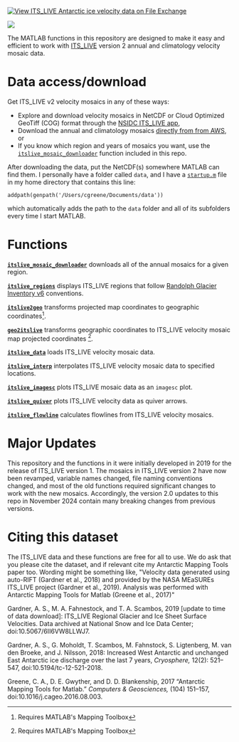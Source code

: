 [![View ITS\_LIVE Antarctic ice velocity data on File Exchange](https://www.mathworks.com/matlabcentral/images/matlab-file-exchange.svg)](https://www.mathworks.com/matlabcentral/fileexchange/72701-ITS\_LIVE-antarctic-ice-velocity-data)

![](ITS\_LIVE_v2_mosaic_regions.jpeg)

The MATLAB functions in this repository are designed to make it easy and efficient to work with [ITS\_LIVE](https://its-live.jpl.nasa.gov/) version 2 annual and climatology velocity mosaic data. 

# Data access/download

Get ITS\_LIVE v2 velocity mosaics in any of these ways: 

* Explore and download velocity mosaics in NetCDF or Cloud Optimized GeoTiff (COG) format through the [NSIDC ITS\_LIVE app](https://nsidc.org/apps/itslive), 
* Download the annual and climatology mosaics [directly from from AWS](https://its-live-data.s3.amazonaws.com/index.html#velocity_mosaic/), or 
* If you know which region and years of mosaics you want, use the [`itslive_mosaic_downloader`](documentation/itslive_mosaic_downloader_documentation.md) function included in this repo.  

After downloading the data, put the NetCDF(s) somewhere MATLAB can find them. I personally have a folder called `data`, and I have a [`startup.m`](https://www.mathworks.com/help/matlab/ref/startup.html) file in my home directory that contains this line:

`addpath(genpath('/Users/cgreene/Documents/data'))` 

which automatically adds the path to the `data` folder and all of its subfolders every time I start MATLAB. 

# Functions 

**[`itslive_mosaic_downloader`](documentation/itslive_mosaic_downloader_documentation.md)** downloads all of the annual mosaics for a given region. 

**[`itslive_regions`](documentation/itslive_regions_documentation.md)** displays ITS\_LIVE regions that follow [Randolph Glacier Inventory v6](https://nsidc.org/data/nsidc-0770/versions/6) conventions.

**[`itslive2geo`](documentation/itslive2geo_documentation.md)** transforms projected map coordinates to geographic coordinates[^1].

**[`geo2itslive`](documentation/geo2itslive_documentation.md)** transforms geographic coordinates to ITS\_LIVE velocity mosaic map projected coordinates [^1].

**[`itslive_data`](documentation/itslive_data_documentation.md)** loads ITS\_LIVE velocity mosaic data.

**[`itslive_interp`](documentation/itslive_interp_documentation.md)** interpolates ITS\_LIVE velocity mosaic data to specified locations. 

**[`itslive_imagesc`](documentation/itslive_imagesc_documentation.md)** plots ITS\_LIVE mosaic data as an `imagesc` plot.

**[`itslive_quiver`](documentation/itslive_quiver_documentation.md)** plots ITS\_LIVE velocity data as quiver arrows. 

**[`itslive_flowline`](documentation/itslive_flowline_documentation.md)** calculates flowlines from ITS\_LIVE velocity mosaics. 

[^1]:Requires MATLAB's Mapping Toolbox

# Major Updates 
This repository and the functions in it were initially developed in 2019 for the release of ITS\_LIVE version 1. The mosaics in ITS\_LIVE version 2 have now been revamped, variable names changed, file naming conventions changed, and most of the old functions required significant changes to work with the new mosaics. Accordingly, the version 2.0 updates to this repo in November 2024 contain many breaking changes from previous versions. 

# Citing this dataset 
The ITS\_LIVE data and these functions are free for all to use. We do ask that you please cite the dataset, and if relevant cite my Antarctic Mapping Tools paper too. Wording might be something like, "Velocity data generated using auto-RIFT (Gardner et al., 2018) and provided by the NASA MEaSUREs ITS\_LIVE project (Gardner et al., 2019). Analysis was performed with Antarctic Mapping Tools for Matlab (Greene et al., 2017)"

Gardner, A. S., M. A. Fahnestock, and T. A. Scambos, 2019 [update to time of data download]: ITS\_LIVE Regional Glacier and Ice Sheet Surface Velocities. Data archived at National Snow and Ice Data Center; doi:10.5067/6II6VW8LLWJ7.

Gardner, A. S., G. Moholdt, T. Scambos, M. Fahnstock, S. Ligtenberg, M. van den Broeke, and J. Nilsson, 2018: Increased West Antarctic and unchanged East Antarctic ice discharge over the last 7 years, _Cryosphere,_ 12(2): 521–547, doi:10.5194/tc-12-521-2018.

Greene, C. A., D. E. Gwyther, and D. D. Blankenship, 2017 “Antarctic Mapping Tools for Matlab.” _Computers & Geosciences,_ (104) 151–157, doi:10.1016/j.cageo.2016.08.003.
